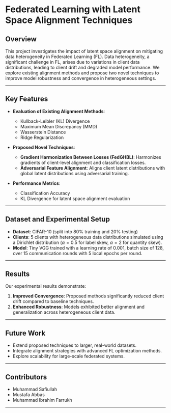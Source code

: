 # Federated Learning with Latent Space Alignment Techniques

## Overview
This project investigates the impact of latent space alignment on mitigating data heterogeneity in Federated Learning (FL). Data heterogeneity, a significant challenge in FL, arises due to variations in client data distributions, leading to client drift and degraded model performance. We explore existing alignment methods and propose two novel techniques to improve model robustness and convergence in heterogeneous settings.

---

## Key Features
- **Evaluation of Existing Alignment Methods**:  
  - Kullback-Leibler (KL) Divergence  
  - Maximum Mean Discrepancy (MMD)  
  - Wasserstein Distance  
  - Ridge Regularization  

- **Proposed Novel Techniques**:  
  - **Gradient Harmonization Between Losses (FedGHBL)**: Harmonizes gradients of client-level alignment and classification losses.  
  - **Adversarial Feature Alignment**: Aligns client latent distributions with global latent distributions using adversarial training.  

- **Performance Metrics**:  
  - Classification Accuracy  
  - KL Divergence for latent space alignment evaluation  

---

## Dataset and Experimental Setup
- **Dataset**: CIFAR-10 (split into 80% training and 20% testing)  
- **Clients**: 5 clients with heterogeneous data distributions simulated using a Dirichlet distribution ($\alpha = 0.5$ for label skew, $\alpha = 2$ for quantity skew).  
- **Model**: Tiny VGG trained with a learning rate of 0.001, batch size of 128, over 15 communication rounds with 5 local epochs per round.  

---

## Results
Our experimental results demonstrate:  
1. **Improved Convergence**: Proposed methods significantly reduced client drift compared to baseline techniques.  
2. **Enhanced Robustness**: Models exhibited better alignment and generalization across heterogeneous client data.  

---

## Future Work
- Extend proposed techniques to larger, real-world datasets.  
- Integrate alignment strategies with advanced FL optimization methods.  
- Explore scalability for large-scale federated systems.  

---

## Contributors
- Muhammad Safiullah
- Mustafa Abbas
- Muhammad Ibrahim Farrukh

--- 
